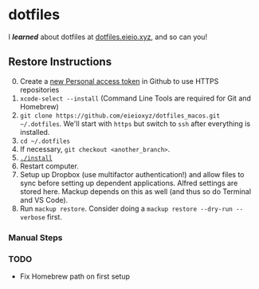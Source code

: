 # dotfiles

I ***learned*** about dotfiles at [dotfiles.eieio.xyz](http://dotfiles.eieio.xyz), and so can you!

## Restore Instructions

0. Create a [new Personal access token](https://github.com/settings/tokens) in Github to use HTTPS repositories
1. `xcode-select --install` (Command Line Tools are required for Git and Homebrew)
2. `git clone https://github.com/eieioxyz/dotfiles_macos.git ~/.dotfiles`. We'll start with `https` but switch to `ssh` after everything is installed.
3. `cd ~/.dotfiles`
4. If necessary, `git checkout <another_branch>`.
6. [`./install`](install)
7. Restart computer.
8. Setup up Dropbox (use multifactor authentication!) and allow files to sync before setting up dependent applications. Alfred settings are stored here. Mackup depends on this as well (and thus so do Terminal and VS Code).
9. Run `mackup restore`. Consider doing a `mackup restore --dry-run --verbose` first.

### Manual Steps

### TODO

- Fix Homebrew path on first setup


